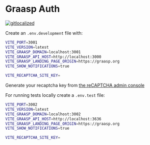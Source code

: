 # Graasp Auth

[![gitlocalized](https://gitlocalize.com/repo/9425/whole_project/badge.svg)](https://gitlocalize.com/repo/9425?utm_source=badge)

Create an `.env.development` file with:

```sh
VITE_PORT=3001
VITE_VERSION=latest
VITE_GRAASP_DOMAIN=localhost:3001
VITE_GRAASP_API_HOST=http://localhost:3000
VITE_GRAASP_LANDING_PAGE_ORIGIN=https://graasp.org
VITE_SHOW_NOTIFICATIONS=true

VITE_RECAPTCHA_SITE_KEY=
```

Generate your recaptcha key from [the reCAPTCHA admin console](https://www.google.com/recaptcha/admin/create)

For running tests locally create a `.env.test` file:

```sh
VITE_PORT=3002
VITE_VERSION=latest
VITE_GRAASP_DOMAIN=localhost:3002
VITE_GRAASP_API_HOST=http://localhost:3636
VITE_GRAASP_LANDING_PAGE_ORIGIN=https://graasp.org
VITE_SHOW_NOTIFICATIONS=true

VITE_RECAPTCHA_SITE_KEY=
```
